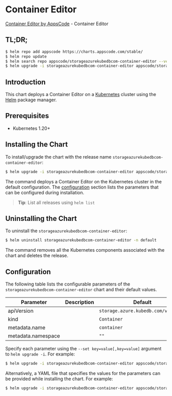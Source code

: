 # Container Editor

[Container Editor by AppsCode](https://appscode.com) - Container Editor

## TL;DR;

```bash
$ helm repo add appscode https://charts.appscode.com/stable/
$ helm repo update
$ helm search repo appscode/storageazurekubedbcom-container-editor --version=v0.21.0
$ helm upgrade -i storageazurekubedbcom-container-editor appscode/storageazurekubedbcom-container-editor -n default --create-namespace --version=v0.21.0
```

## Introduction

This chart deploys a Container Editor on a [Kubernetes](http://kubernetes.io) cluster using the [Helm](https://helm.sh) package manager.

## Prerequisites

- Kubernetes 1.20+

## Installing the Chart

To install/upgrade the chart with the release name `storageazurekubedbcom-container-editor`:

```bash
$ helm upgrade -i storageazurekubedbcom-container-editor appscode/storageazurekubedbcom-container-editor -n default --create-namespace --version=v0.21.0
```

The command deploys a Container Editor on the Kubernetes cluster in the default configuration. The [configuration](#configuration) section lists the parameters that can be configured during installation.

> **Tip**: List all releases using `helm list`

## Uninstalling the Chart

To uninstall the `storageazurekubedbcom-container-editor`:

```bash
$ helm uninstall storageazurekubedbcom-container-editor -n default
```

The command removes all the Kubernetes components associated with the chart and deletes the release.

## Configuration

The following table lists the configurable parameters of the `storageazurekubedbcom-container-editor` chart and their default values.

|     Parameter      | Description |                    Default                     |
|--------------------|-------------|------------------------------------------------|
| apiVersion         |             | <code>storage.azure.kubedb.com/v1alpha1</code> |
| kind               |             | <code>Container</code>                         |
| metadata.name      |             | <code>container</code>                         |
| metadata.namespace |             | <code>""</code>                                |


Specify each parameter using the `--set key=value[,key=value]` argument to `helm upgrade -i`. For example:

```bash
$ helm upgrade -i storageazurekubedbcom-container-editor appscode/storageazurekubedbcom-container-editor -n default --create-namespace --version=v0.21.0 --set apiVersion=storage.azure.kubedb.com/v1alpha1
```

Alternatively, a YAML file that specifies the values for the parameters can be provided while
installing the chart. For example:

```bash
$ helm upgrade -i storageazurekubedbcom-container-editor appscode/storageazurekubedbcom-container-editor -n default --create-namespace --version=v0.21.0 --values values.yaml
```
